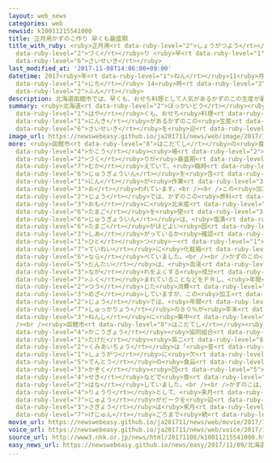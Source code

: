 ```yaml
---
layout: web_news
categories: web
newsid: k10011215541000
title: 正月用かずのこ作り 早くも最盛期
title_with_ruby: <ruby>正月用<rt data-ruby-level="2">しょうがつよう</rt></ruby>かずのこ<ruby>作<rt
  data-ruby-level="2">づく</rt></ruby>り <ruby>早<rt data-ruby-level="1">はや</rt></ruby>くも<ruby>最盛期<rt
  data-ruby-level="6">さいせいき</rt></ruby>
last_modified_at: '2017-11-08T14:06:00+09:00'
datetime: 2017<ruby>年<rt data-ruby-level="1">ねん</rt></ruby>11<ruby>月<rt data-ruby-level="1">がつ</rt></ruby>08<ruby>日<rt
  data-ruby-level="1">にち</rt></ruby> 14<ruby>時<rt data-ruby-level="2">じ</rt></ruby>06<ruby>分<rt
  data-ruby-level="2">ふん</rt></ruby>
description: 北海道函館市では、早くも、おせち料理として人気があるかずのこの生産が最盛期を迎えています。
summary: <ruby>北海道<rt data-ruby-level="2">ほっかいどう</rt></ruby><ruby>函館市<rt data-ruby-level="8">はこだてし</rt></ruby>では、<ruby>早<rt
  data-ruby-level="1">はや</rt></ruby>くも、おせち<ruby>料理<rt data-ruby-level="4">りょうり</rt></ruby>として<ruby>人気<rt
  data-ruby-level="1">にんき</rt></ruby>があるかずのこの<ruby>生産<rt data-ruby-level="4">せいさん</rt></ruby>が<ruby>最盛期<rt
  data-ruby-level="6">さいせいき</rt></ruby>を<ruby>迎<rt data-ruby-level="7">むか</rt></ruby>えています。
image_url: https://newswebeasy.github.io/ja201711/news/web/image/2017/11/08/K10011215541_1711081255_1711081306_01_03.jpg
more: <ruby>函館市<rt data-ruby-level="8">はこだてし</rt></ruby>の<ruby>食品<rt data-ruby-level="3">しょくひん</rt></ruby><ruby>加工<rt
  data-ruby-level="4">かこう</rt></ruby><ruby>場<rt data-ruby-level="2">じょう</rt></ruby>では、かずのこ<ruby>作<rt
  data-ruby-level="2">づく</rt></ruby>りが<ruby>最盛期<rt data-ruby-level="6">さいせいき</rt></ruby>を<ruby>迎<rt
  data-ruby-level="7">むか</rt></ruby>えていて、<ruby>臨時<rt data-ruby-level="6">りんじ</rt></ruby>の<ruby>従業員<rt
  data-ruby-level="6">じゅうぎょういん</rt></ruby>を<ruby>含<rt data-ruby-level="7">ふく</rt></ruby>む１５<ruby>人<rt
  data-ruby-level="1">にん</rt></ruby>が<ruby>作業<rt data-ruby-level="3">さぎょう</rt></ruby>に<ruby>追<rt
  data-ruby-level="3">お</rt></ruby>われています。<br /><br />この<ruby>加工<rt data-ruby-level="4">かこう</rt></ruby><ruby>場<rt
  data-ruby-level="2">じょう</rt></ruby>では、かずのこの<ruby>原料<rt data-ruby-level="4">げんりょう</rt></ruby>として<ruby>主<rt
  data-ruby-level="3">おも</rt></ruby>に<ruby>北米産<rt data-ruby-level="4">ほくべいさん</rt></ruby>のニシンの<ruby>卵<rt
  data-ruby-level="6">たまご</rt></ruby>を<ruby>使<rt data-ruby-level="3">つか</rt></ruby>っていて、<ruby>従業員<rt
  data-ruby-level="6">じゅうぎょういん</rt></ruby>は、<ruby>塩漬<rt data-ruby-level="7">しおづ</rt></ruby>けにした<ruby>卵<rt
  data-ruby-level="6">たまご</rt></ruby>がほどよい<ruby>固<rt data-ruby-level="4">かた</rt></ruby>さに<ruby>仕上<rt
  data-ruby-level="3">しあ</rt></ruby>がっているか<ruby>確認<rt data-ruby-level="7">かくにん</rt></ruby>しながら、<ruby>一<rt
  data-ruby-level="1">ひと</rt></ruby>つ<ruby>一<rt data-ruby-level="1">ひと</rt></ruby>つ<ruby>丁寧<rt
  data-ruby-level="7">ていねい</rt></ruby>に<ruby>化粧箱<rt data-ruby-level="7">けしょうばこ</rt></ruby>に<ruby>並<rt
  data-ruby-level="6">なら</rt></ruby>べていました。<br /><br />かずのこの<ruby>生産<rt data-ruby-level="4">せいさん</rt></ruby><ruby>団体<rt
  data-ruby-level="5">だんたい</rt></ruby>は、<ruby>血液<rt data-ruby-level="5">けつえき</rt></ruby>の<ruby>流<rt
  data-ruby-level="3">なが</rt></ruby>れをよくする<ruby>成分<rt data-ruby-level="4">せいぶん</rt></ruby>が<ruby>含<rt
  data-ruby-level="7">ふく</rt></ruby>まれていることなどをＰＲし、<ruby>年間<rt data-ruby-level="2">ねんかん</rt></ruby>を<ruby>通<rt
  data-ruby-level="2">つう</rt></ruby>じた<ruby>消費<rt data-ruby-level="4">しょうひ</rt></ruby>を<ruby>目指<rt
  data-ruby-level="3">めざ</rt></ruby>していますが、この<ruby>加工<rt data-ruby-level="4">かこう</rt></ruby><ruby>場<rt
  data-ruby-level="2">じょう</rt></ruby>では、<ruby>年間<rt data-ruby-level="2">ねんかん</rt></ruby>の<ruby>出荷量<rt
  data-ruby-level="7">しゅっかりょう</rt></ruby>の８０％が<ruby>年末<rt data-ruby-level="4">ねんまつ</rt></ruby><ruby>年始<rt
  data-ruby-level="3">ねんし</rt></ruby>に<ruby>集中<rt data-ruby-level="3">しゅうちゅう</rt></ruby>しているということです。<br
  /><br /><ruby>函館市<rt data-ruby-level="8">はこだてし</rt></ruby><ruby>水産<rt data-ruby-level="4">すいさん</rt></ruby><ruby>加工業<rt
  data-ruby-level="4">かこうぎょう</rt></ruby><ruby>協同組合<rt data-ruby-level="4">きょうどうくみあい</rt></ruby>の<ruby>竹田<rt
  data-ruby-level="1">たけだ</rt></ruby><ruby>英二<rt data-ruby-level="8">えいじ</rt></ruby><ruby>組合長<rt
  data-ruby-level="2">くみあいちょう</rt></ruby>は「<ruby>昔<rt data-ruby-level="3">むかし</rt></ruby>からお<ruby>正月<rt
  data-ruby-level="1">しょうがつ</rt></ruby>に<ruby>欠<rt data-ruby-level="4">か</rt></ruby>かせない<ruby>伝統<rt
  data-ruby-level="5">でんとう</rt></ruby>の<ruby>食品<rt data-ruby-level="3">しょくひん</rt></ruby>なので、<ruby>家族<rt
  data-ruby-level="3">かぞく</rt></ruby><ruby>団<rt data-ruby-level="5">だん</rt></ruby>らんの<ruby>席<rt
  data-ruby-level="4">せき</rt></ruby>などで<ruby>食<rt data-ruby-level="2">た</rt></ruby>べてもらいたい」と<ruby>話<rt
  data-ruby-level="2">はな</rt></ruby>していました。<br /><br />かずのこは、お<ruby>歳暮<rt data-ruby-level="7">せいぼ</rt></ruby>やおせち<ruby>料理<rt
  data-ruby-level="4">りょうり</rt></ruby>として、<ruby>来月<rt data-ruby-level="2">らいげつ</rt></ruby>にかけて<ruby>需要<rt
  data-ruby-level="7">じゅよう</rt></ruby>がピークを<ruby>迎<rt data-ruby-level="7">むか</rt></ruby>えるということで、<ruby>作業<rt
  data-ruby-level="3">さぎょう</rt></ruby>は<ruby>来月<rt data-ruby-level="2">らいげつ</rt></ruby><ruby>下旬<rt
  data-ruby-level="7">げじゅん</rt></ruby>ごろまで<ruby>続<rt data-ruby-level="4">つづ</rt></ruby>きます。
movie_url: https://newswebeasy.github.io/ja201711/news/web/movie/2017/11/08/k10011215541_201711081255_201711081259.mp4
voice_url: https://newswebeasy.github.io/ja201711/news/web/voice/2017/11/08/k10011215541_201711081255_201711081259.mp3
source_url: http://www3.nhk.or.jp/news/html/20171108/k10011215541000.html
easy_news_url: https://newswebeasy.github.io/news/easy/2017/11/09/北海道の函館-正月に食べるかずのこをたくさん作る
...
```

